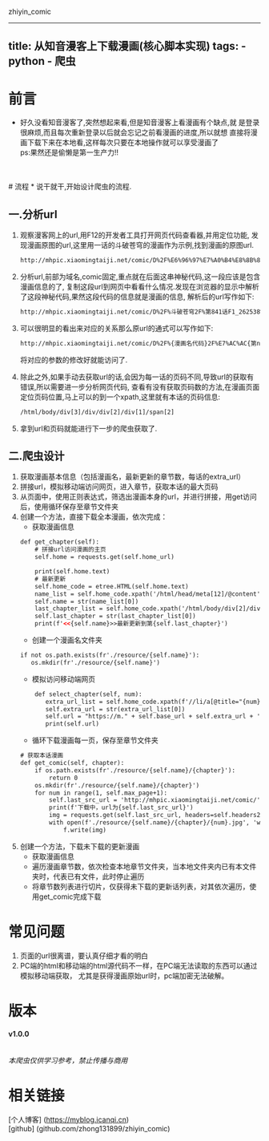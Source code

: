 zhiyin_comic

---
title: 从知音漫客上下载漫画(核心脚本实现)
tags: 
			- python
			- 爬虫
---
  
# 前言
* 好久没看知音漫客了,突然想起来看,但是知音漫客上看漫画有个缺点,就
是登录很麻烦,而且每次重新登录以后就会忘记之前看漫画的进度,所以就想
直接将漫画下载下来在本地看,这样每次只要在本地操作就可以享受漫画了  
ps:果然还是偷懒是第一生产力!!
<br>
<br>
<!--more-->
# 流程
* 说干就干,开始设计爬虫的流程.

## 一.分析url

1. 观察漫客网上的url,用F12的开发者工具打开网页代码查看器,并用定位功能,
发现漫画原图的url,这里用一话的斗破苍穹的漫画作为示例,找到漫画的原图url.

    ```html
    http://mhpic.xiaomingtaiji.net/comic/D%2F%E6%96%97%E7%A0%B4%E8%8B%8D%E7%A9%B9%2F%E7%AC%AC841%E8%AF%9DF1_262538%2F1.jpg-zymk.middle.webp
    ```

2. 分析url,前部为域名,comic固定,重点就在后面这串神秘代码,这一段应该是包含漫画信息的了,
复制这段url到网页中看看什么情况.发现在浏览器的显示中解析了这段神秘代码,果然这段代码的信息就是漫画的信息,
解析后的url写作如下:

    ```html
    http://mhpic.xiaomingtaiji.net/comic/D%2F%斗破苍穹2F%第841话F1_262538%2F1.jpg-zymk.middle.webp
    ```
3. 可以很明显的看出来对应的关系那么原url的通式可以写作如下:
    ```html
    http://mhpic.xiaomingtaiji.net/comic/D%2F%{漫画名代码}2F%E7%AC%AC{第n话}%E8%AF%9DF1_262538%2F{页码}.jpg-zymk.middle.webp
    ```
    将对应的参数的修改好就能访问了.
4. 除此之外,如果手动去获取url的话,会因为每一话的页码不同,导致url的获取有错误,所以需要进一步分析网页代码,
查看有没有获取页码数的方法,在漫画页面定位页码位置,马上可以的到一个xpath,这里就有本话的页码信息:
    ```html
    /html/body/div[3]/div/div[2]/div[1]/span[2]
    ```
5. 拿到url和页码就能进行下一步的爬虫获取了.

## 二.爬虫设计

1. 获取漫画基本信息（包括漫画名，最新更新的章节数，每话的extra_url） 
2. 拼接url，模拟移动端访问网页，进入章节，获取本话的最大页码
3. 从页面中，使用正则表达式，筛选出漫画本身的url，并进行拼接，用get访问后，使用循环保存至章节文件夹
4. 创建一个方法，直接下载全本漫画，依次完成：
    - 获取漫画信息
    ```html
    def get_chapter(self):
        # 拼接url访问漫画的主页
        self.home = requests.get(self.home_url)

        print(self.home.text)
        # 最新更新
        self.home_code = etree.HTML(self.home.text)
        name_list = self.home_code.xpath('/html/head/meta[12]/@content')
        self.name = str(name_list[0])
        last_chapter_list = self.home_code.xpath('/html/body/div[2]/div[3]/div[1]/div/div[1]/div[2]/ul/li[1]/a[1]/@title')
        self.last_chapter = str(last_chapter_list[0])
        print(f'<<{self.name}>>最新更新到第{self.last_chapter}')
    ```
    - 创建一个漫画名文件夹
    ```html
    if not os.path.exists(fr'./resource/{self.name}'):
       os.mkdir(fr'./resource/{self.name}')
    ```
    - 模拟访问移动端网页
    ```html
        def select_chapter(self, num):
           extra_url_list = self.home_code.xpath(f'//li/a[@title="{num}"]/@href')
           self.extra_url = str(extra_url_list[0])
           self.url = "https://m." + self.base_url + self.extra_url + '/'
           print(self.url)
    ```
    - 循环下载漫画每一页，保存至章节文件夹  
    ```html
    # 获取本话漫画
    def get_comic(self, chapter):
        if os.path.exists(fr'./resource/{self.name}/{chapter}'):
            return 0
        os.mkdir(fr'./resource/{self.name}/{chapter}')
        for num in range(1, self.max_page+1):
            self.last_src_url = 'http://mhpic.xiaomingtaiji.net/comic/' + self.src_url + f'{num}.jpg-zymk.high'
            print(f'下载中，url为{self.last_src_url}')
            img = requests.get(self.last_src_url, headers=self.headers2).content
            with open(f'./resource/{self.name}/{chapter}/{num}.jpg', 'wb') as f:
                f.write(img)
   ```
5. 创建一个方法，下载未下载的更新漫画
    - 获取漫画信息
    - 遍历漫画章节数，依次检查本地章节文件夹，当本地文件夹内已有本文件夹时，代表已有文件，此时停止遍历
    - 将章节数列表进行切片，仅获得未下载的更新话列表，对其依次遍历，使用get_comic完成下载

# 常见问题
1. 页面的url很离谱，要认真仔细才看的明白
2. PC端的html和移动端的html源代码不一样，在PC端无法读取的东西可以通过模拟移动端获取，
尤其是获得漫画原始url时，pc端加密无法破解。

# 版本
**v1.0.0**   
<br><br>
*本爬虫仅供学习参考，禁止传播与商用*
   
# 相关链接
 [个人博客] (https://myblog.icanqi.cn)  
 [github] (github.com/zhong131899/zhiyin_comic)
